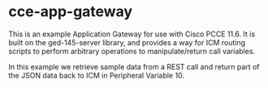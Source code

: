# cce-app-gateway

This is an example Application Gateway for use with Cisco PCCE 11.6. It is built
on the ged-145-server library, and provides a way for ICM routing scripts to
perform arbitrary operations to manipulate/return call variables.

In this example we retrieve sample data from a REST call and return part of the
JSON data back to ICM in Peripheral Variable 10.
